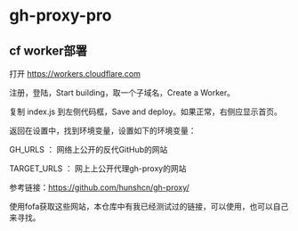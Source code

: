 # gh-proxy-pro
## cf worker部署
打开
https://workers.cloudflare.com

注册，登陆，Start building，取一个子域名，Create a Worker。

复制 index.js 到左侧代码框，Save and deploy。如果正常，右侧应显示首页。

返回在设置中，找到环境变量，设置如下的环境变量：

GH_URLS ： 网络上公开的反代GitHub的网站

TARGET_URLS ： 网上上公开代理gh-proxy的网站

参考链接：https://github.com/hunshcn/gh-proxy/

使用fofa获取这些网站，本仓库中有我已经测试过的链接，可以使用，也可以自己来寻找。
